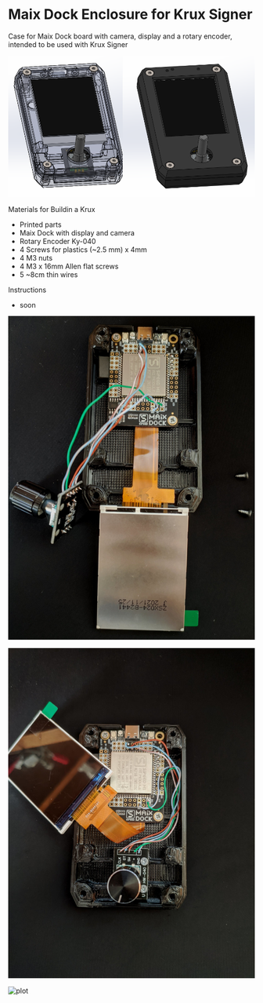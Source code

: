 # Maix Dock Enclosure for Krux Signer
Case for Maix Dock board with camera, display and a rotary encoder, intended to be used with Krux Signer

![plot](./Images/render.png)

Materials for Buildin a Krux 
- Printed parts
- Maix Dock with display and camera
- Rotary Encoder Ky-040
- 4 Screws for plastics (~2.5 mm) x 4mm 
- 4 M3 nuts
- 4 M3 x 16mm Allen flat screws
- 5 ~8cm thin wires

Instructions

- soon

![plot](./Images/1_board_assembled.jpg)

![plot](./Images/2_encoder_assembled.jpg)

![plot](./Images/3_display_assembled.jpg)
